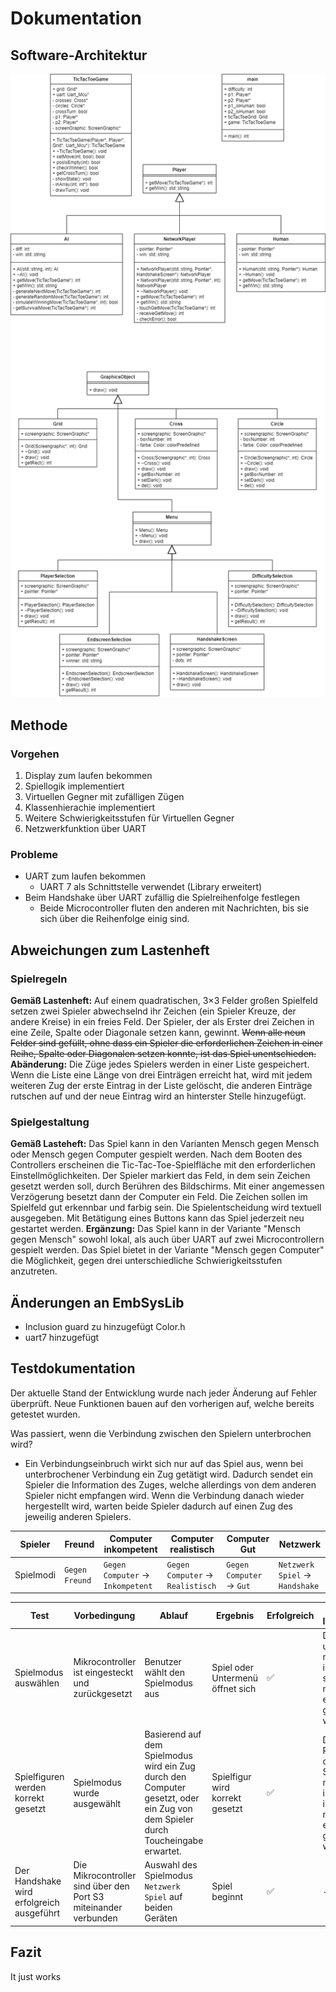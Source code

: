 # Dokumentation
## Software-Architektur
![](UML.png)

## Methode
### Vorgehen
1. Display zum laufen bekommen
2. Spiellogik implementiert
3. Virtuellen Gegner mit zufälligen Zügen
4. Klassenhierachie implementiert
5. Weitere Schwierigkeitsstufen für Virtuellen Gegner
6. Netzwerkfunktion über UART

### Probleme
- UART zum laufen bekommen
	- UART 7 als Schnittstelle verwendet (Library erweitert)
- Beim Handshake über UART zufällig die Spielreihenfolge festlegen
	- Beide Microcontroller fluten den anderen mit Nachrichten, bis sie sich über die Reihenfolge einig sind.
## Abweichungen zum Lastenheft
### Spielregeln
**Gemäß Lastenheft:**
Auf einem quadratischen, 3×3 Felder großen Spielfeld setzen zwei Spieler abwechselnd ihr Zeichen (ein Spieler Kreuze, der andere Kreise) in ein freies Feld. Der Spieler, der als Erster drei Zeichen in eine Zeile, Spalte oder Diagonale setzen kann, gewinnt. ~~Wenn alle neun Felder sind gefüllt, ohne dass ein Spieler die erforderlichen Zeichen in einer Reihe, Spalte oder Diagonalen setzen konnte, ist das Spiel unentschieden.~~
**Abänderung:**
Die Züge jedes Spielers werden in einer Liste gespeichert. Wenn die Liste eine Länge von drei Einträgen erreicht hat, wird mit jedem weiteren Zug der erste Eintrag in der Liste gelöscht, die anderen Einträge rutschen auf und der neue Eintrag wird an hinterster Stelle hinzugefügt.

### Spielgestaltung
**Gemäß Lasteheft:**
Das Spiel kann in den Varianten Mensch gegen Mensch oder Mensch gegen Computer gespielt werden.
Nach dem Booten des Controllers erscheinen die Tic-Tac-Toe-Spielfläche mit den erforderlichen Einstellmöglichkeiten.
Der Spieler markiert das Feld, in dem sein Zeichen gesetzt werden soll, durch Berühren des Bildschirms. Mit einer angemessen Verzögerung besetzt dann der Computer ein Feld.
Die Zeichen sollen im Spielfeld gut erkennbar und farbig sein.
Die Spielentscheidung wird textuell ausgegeben. Mit Betätigung eines Buttons kann das Spiel jederzeit neu gestartet werden.
**Ergänzung:**
Das Spiel kann in der Variante "Mensch gegen Mensch" sowohl lokal, als auch über UART auf zwei Microcontrollern gespielt werden. Das Spiel bietet in der Variante "Mensch gegen Computer" die Möglichkeit, gegen drei unterschiedliche Schwierigkeitsstufen anzutreten.

## Änderungen an EmbSysLib
- Inclusion guard zu hinzugefügt Color.h
- uart7 hinzugefügt

## Testdokumentation
Der aktuelle Stand der Entwicklung wurde nach jeder Änderung auf Fehler überprüft. Neue Funktionen bauen auf den vorherigen auf, welche bereits getestet wurden.

Was passiert, wenn die Verbindung zwischen den Spielern unterbrochen wird?
- Ein Verbindungseinbruch wirkt sich nur auf das Spiel aus, wenn bei unterbrochener Verbindung ein Zug getätigt wird. Dadurch sendet ein Spieler die Information des Zuges, welche allerdings von dem anderen Spieler nicht empfangen wird. Wenn die Verbindung danach wieder hergestellt wird, warten beide Spieler dadurch auf einen Zug des jeweilig anderen Spielers.

| Spieler   | Freund         | Computer inkompetent              | Computer realistisch              | Computer Gut              | Netzwerk                        |
| --------- | -------------- | --------------------------------- | --------------------------------- | ------------------------- | ------------------------------- |
| Spielmodi | `Gegen Freund` | `Gegen Computer` -> `Inkompetent` | `Gegen Computer` -> `Realistisch` | `Gegen Computer` -> `Gut` | `Netzwerk Spiel` -> `Handshake` |

| Test                                      | Vorbedingung                                                    | Ablauf                                                                                                                          | Ergebnis                         | Erfolgreich | Zusätzliche Informationen                                                                                             |
| ----------------------------------------- | --------------------------------------------------------------- | ------------------------------------------------------------------------------------------------------------------------------- | -------------------------------- | ----------- | --------------------------------------------------------------------------------------------------------------------- |
| Spielmodus auswählen                      | Mikrocontroller ist eingesteckt und zurückgesetzt               | Benutzer wählt den Spielmodus aus                                                                                               | Spiel oder Untermenü öffnet sich | ✅           | Da die Menüs und Spielmodi mit Vererbung implementiert sind, müssen nicht alle Fälle einzeln getestet werden.         |
| Spielfiguren werden korrekt gesetzt       | Spielmodus wurde ausgewählt                                     | Basierend auf dem Spielmodus wird ein Zug durch den Computer gesetzt, oder ein Zug von dem Spieler durch Toucheingabe erwartet. | Spielfigur wird korrekt gesetzt  | ✅           | Da die Platzierung der Spielfiguren mit Vererbung implementiert ist, müssen nicht alle Fälle einzeln getestet werden. |
| Der Handshake wird erfolgreich ausgeführt | Die Mikrocontroller sind über den Port S3 miteinander verbunden | Auswahl des Spielmodus `Netzwerk Spiel` auf beiden Geräten                                                                      | Spiel beginnt                    | ✅           | -                                                                                                                     |


## Fazit
It just works